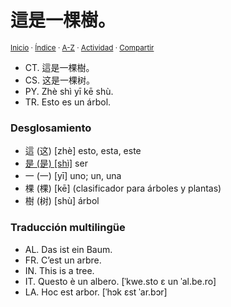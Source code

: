 # 這是一棵樹。
<sup>[Inicio](https://github.com/jucardus/jucardus.github.io/blob/main/readme.md) · [Índice](https://github.com/jucardus/jucardus.github.io/blob/main/indices/frases-chinas.md) · [A-Z](https://github.com/jucardus/jucardus.github.io/blob/main/indices/alfabetico.md) · [Actividad](https://github.com/jucardus/jucardus.github.io/blob/main/indices/actividad.md) · [Compartir](https://x.com/intent/tweet?text=La%20frase%20china%20%E9%80%99%E6%98%AF%E4%B8%80%E6%A3%B5%E6%A8%B9%E3%80%82%20traducida%20y%20desglosada%20al%20espa%C3%B1ol.%0A%E2%86%92%20https%3A%2F%2Fgithub.com%2Fjucardus%2Frepo%2Fblob%2Fmain%2Fcontenido%2F25%2F04%2F26%2Fzhe4-shi2-yi1-ke1-shu4.md%0A%0A%23frss_chns_jucardus%0A%40jucardus)</sup>

* CT. 這是一棵樹。
* CS. 这是一棵树。
* PY. Zhè shì yī kē shù.
* TR. Esto es un árbol.

### Desglosamiento

* 這 (这) [zhè] esto, esta, este
* [是 (是) [shì]](https://github.com/jucardus/jucardus.github.io/blob/main/contenido/25/04/26/shi4-26159.md) ser
* 一 (一) [yī] uno; un, una
* 棵 (棵) [kē] (clasificador para árboles y plantas)
* 樹 (树) [shù] árbol

### Traducción multilingüe

* AL. Das ist ein Baum.
* FR. C’est un arbre.
* IN. This is a tree.
* IT. Questo è un albero. [ˈkwe.sto ɛ un ˈal.be.ro]
* LA. Hoc est arbor. [ˈhɔk ɛst ˈar.bɔr]
